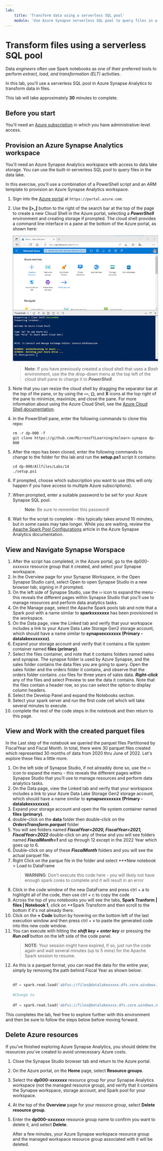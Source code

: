 ```yaml
---
lab:
    title: 'Transform data using a serverless SQL pool'
    module: 'Use Azure Synapse serverless SQL pool to query files in a data lake'
---
```


# Transform files using a serverless SQL pool

Data *engineers* often use Spark notebooks as one of their preferred tools to perform *extract, load, and transformation (ELT)* activities.

In this lab, you'll use a serverless SQL pool in Azure Synapse Analytics to transform data in files.

This lab will take approximately **30** minutes to complete.

## Before you start

You'll need an [Azure subscription](https://azure.microsoft.com/free) in which you have administrative-level access.

## Provision an Azure Synapse Analytics workspace

You'll need an Azure Synapse Analytics workspace with access to data lake storage. You can use the built-in serverless SQL pool to query files in the data lake.

In this exercise, you'll use a combination of a PowerShell script and an ARM template to provision an Azure Synapse Analytics workspace.

1. Sign into the [Azure portal](https://portal.azure.com) at `https://portal.azure.com`.
2. Use the **[\>_]** button to the right of the search bar at the top of the page to create a new Cloud Shell in the Azure portal, selecting a ***PowerShell*** environment and creating storage if prompted. The cloud shell provides a command line interface in a pane at the bottom of the Azure portal, as shown here:

    ![Azure portal with a cloud shell pane](./images/cloud-shell.png)

    > **Note**: If you have previously created a cloud shell that uses a *Bash* environment, use the the drop-down menu at the top left of the cloud shell pane to change it to ***PowerShell***.

3. Note that you can resize the cloud shell by dragging the separator bar at the top of the pane, or by using the **&#8212;**, **&#9723;**, and **X** icons at the top right of the pane to minimize, maximize, and close the pane. For more information about using the Azure Cloud Shell, see the [Azure Cloud Shell documentation](https://docs.microsoft.com/azure/cloud-shell/overview).

4. In the PowerShell pane, enter the following commands to clone this repo:

    ```
    rm -r dp-000 -f
    git clone https://github.com/MicrosoftLearning/mslearn-synapse dp-000
    ```

5. After the repo has been cloned, enter the following commands to change to the folder for this lab and run the **setup.ps1** script it contains:

    ```
    cd dp-000/Allfiles/Labs/14
    ./setup.ps1
    ```

6. If prompted, choose which subscription you want to use (this will only happen if you have access to multiple Azure subscriptions).
7. When prompted, enter a suitable password to be set for your Azure Synapse SQL pool.

    > **Note**: Be sure to remember this password!

8. Wait for the script to complete - this typically takes around 10 minutes, but in some cases may take longer. While you are waiting, review the [Apache Spark Pool Configurations](https://learn.microsoft.com/en-us/azure/synapse-analytics/spark/apache-spark-pool-configurations) article in the Azure Synapse Analytics documentation.

## View and Navigate Synapse Worspace
1. After the script has completed, in the Azure portal, go to the dp000-xxxxxxx resource group that it created, and select your Synapse workspace.
2. In the Overview page for your Synapse Workspace, in the Open Synapse Studio card, select Open to open Synapse Studio in a new browser tab; signing in if prompted.
3. On the left side of Synapse Studio, use the ›› icon to expand the menu - this reveals the different pages within Synapse Studio that you’ll use to manage resources and perform data analytics tasks.
4. On the Manage page, select the Apache Spark pools tab and note that a Spark pool with a name similar to **sparkxxxxxxx** has been provisioned in the workspace.
5. On the Data page, view the Linked tab and verify that your workspace includes a link to your Azure Data Lake Storage Gen2 storage account, which should have a name similar to **synapsexxxxxxx (Primary - datalakexxxxxxx)**.
6. Expand your storage account and verify that it contains a file system container named **files (primary)**.
7. Select the files container, and note that it contains folders named sales and synapse. The synapse folder is used by Azure Synapse, and the sales folder contains the data files you are going to query.
Open the sales folder and the orders folder it contains, and observe that the orders folder contains .csv files for three years of sales data.
***Right-click*** any of the files and select Preview to see the data it contains. Note that the files contain a header row, so you can select the option to display column headers.
8. Select the Develop Panel and expand the Notebooks section.
9. Select your spark server and run the first code cell which will take several minutes to execute.
10. complete the rest of the code steps in the notebook and then return to this page.


## View and Work with the created parquet files 
In the Last step of the notebook we queried the parquet files Partitioned by FiscalYear and Fiscal Month. In total, there were 30 parquet files created which represented 30 months of data from 2020 thru June of 2022. Let's explore these files a little more.
1. On the left side of Synapse Studio, if not alreaddy done so, use the ›› icon to expand the menu - this reveals the different pages within Synapse Studio that you’ll use to manage resources and perform data analytics tasks.
2. On the Data page, view the Linked tab and verify that your workspace includes a link to your Azure Data Lake Storage Gen2 storage account, which should have a name similar to **synapsexxxxxxx (Primary - datalakexxxxxxx)**.
3. Expand your storage account and open the file system container named **files (primary)**.
4. double-click on the **data** folder then double-click on the ***OrdersTransform.parquet*** folder
5. You will see folders named ***FiscalYear=2020, FiscalYear=2021, FiscalYear=2022*** double-click on any of these and you will see folders named ***FiscalMonth=1*** and up through 12 except in the 2022 Year which goes up to 6.  
6. Double-click on any of these ***FiscalMonth*** folders and you will see the actual parquet file.
7. Right Click on the parque file in the folder and select ***New notebook > Load to DataFrame
    > **WARNING**: Don't execute this code here - you will likely not have enough spark cores to complete and it will result in an error
8. Click in the code window of the new DataFrame and press ctrl + a to highlight all of the code, then use ctrl + c to copy the code
9. Across the top of you notebooks you will see the tabs, **Spark Tranform | files | Notebook 1**, click on **Spark Transform and then scroll to the bottom if it's not already there.
10. Click on the **+ Code** button by hovering on the bottom left of the last execution window and then press ctrl + v to paste the generated code into this new code window. 
11. You can execute with hitting the ***shift key + enter key*** or pressing the ***Run cell*** button on the left side of the code panel.
    > **NOTE**: Your session might have expired, if so, just run the code again and wait several minutes (up to 5 mins) for the Apache Spark session to resume.
12. As this is a parquet format, you can read the data for the entire year, simply by removing the path behind Fiscal Year as shown below:
    ```Python

    df = spark.read.load('abfss://files@datalakexxxxx.dfs.core.windows.net/data/OrdersTransform.parquet/FiscalYear=2020/FiscalMonth=1/part-00000-aa61d52e-d7d0-47c5-aad0-ba2038f296e6.c000.snappy.parquet', format='parquet')

    #Change to 

    df = spark.read.load('abfss://files@datalakexxxx.dfs.core.windows.net/data/OrdersTransform.parquet/FiscalYear=2020', format='parquet')
    
    ```
This completes the lab, feel free to explore further with this environment and then be sure to follow the steps below before moving forward.
## Delete Azure resources

If you've finished exploring Azure Synapse Analytics, you should delete the resources you've created to avoid unnecessary Azure costs.

1. Close the Synapse Studio browser tab and return to the Azure portal.
2. On the Azure portal, on the **Home** page, select **Resource groups**.
3. Select the **dp000-*xxxxxxx*** resource group for your Synapse Analytics workspace (not the managed resource group), and verify that it contains the Synapse workspace, storage account, and Spark pool for your workspace.
4. At the top of the **Overview** page for your resource group, select **Delete resource group**.
5. Enter the **dp000-*xxxxxxx*** resource group name to confirm you want to delete it, and select **Delete**.

    After a few minutes, your Azure Synapse workspace resource group and the managed workspace resource group associated with it will be deleted.
